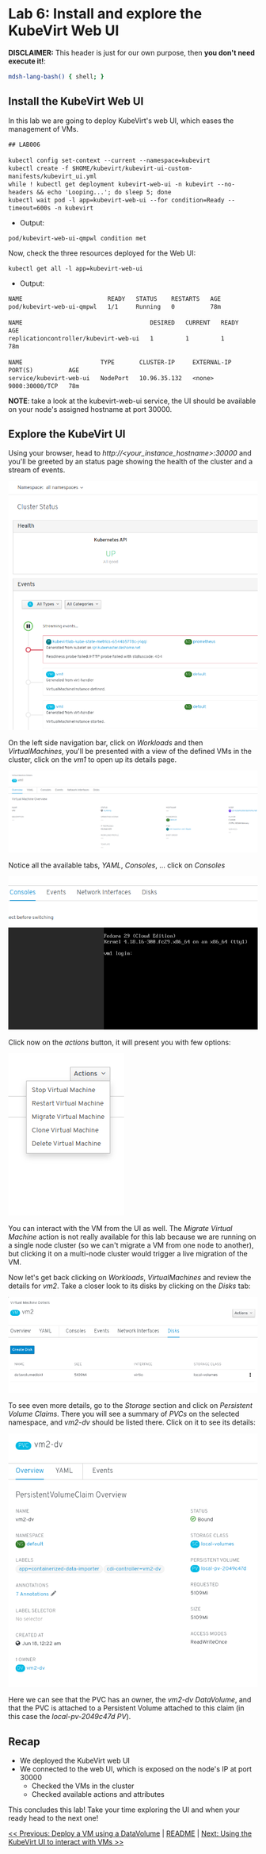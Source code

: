 # Lab 6: Install and explore the KubeVirt Web UI


**DISCLAIMER:** This header is just for our own purpose, then **you don't need execute it!**:

```bash @mdsh
mdsh-lang-bash() { shell; }
```

## Install the KubeVirt Web UI

In this lab we are going to deploy KubeVirt's web UI, which eases the management of VMs.

```shell
## LAB006

kubectl config set-context --current --namespace=kubevirt
kubectl create -f $HOME/kubevirt/kubevirt-ui-custom-manifests/kubevirt_ui.yml
while ! kubectl get deployment kubevirt-web-ui -n kubevirt --no-headers && echo 'Looping...'; do sleep 5; done
kubectl wait pod -l app=kubevirt-web-ui --for condition=Ready --timeout=600s -n kubevirt
```

- Output:
```
pod/kubevirt-web-ui-qmpwl condition met
```

Now, check the three resources deployed for the Web UI:

```shell
kubectl get all -l app=kubevirt-web-ui
```

- Output:
```
NAME                        READY   STATUS    RESTARTS   AGE
pod/kubevirt-web-ui-qmpwl   1/1     Running   0          78m

NAME                                    DESIRED   CURRENT   READY   AGE
replicationcontroller/kubevirt-web-ui   1         1         1       78m

NAME                      TYPE       CLUSTER-IP     EXTERNAL-IP   PORT(S)          AGE
service/kubevirt-web-ui   NodePort   10.96.35.132   <none>        9000:30000/TCP   78m
```

**NOTE**: take a look at the kubevirt-web-ui service, the UI should be available on your node's assigned hostname at port 30000.

## Explore the KubeVirt UI

Using your browser, head to *http://<your_instance_hostname>:30000* and you'll be greeted by an status page showing the health of the cluster and a stream of events.

![Cluster status page](images/kwebui-01.png)

On the left side navigation bar, click on *Workloads* and then *VirtualMachines*, you'll be presented with a view of the defined VMs in the cluster, click on the *vm1* to open up its details page.

![VM1 details](images/kwebui-02.png)

Notice all the available tabs, *YAML*, *Consoles*, ... click on *Consoles*

![VM1 VNC Console](images/kwebui-03.png)

Click now on the *actions* button, it will present you with few options:

![VM actions](images/kwebui-04.png)

You can interact with the VM from the UI as well. The *Migrate Virtual Machine* action is not really available for this lab because we are running on a single node cluster (so we can't migrate a VM from one node to another), but clicking it on a multi-node cluster would trigger a live migration of the VM.

Now let's get back clicking on *Workloads*, *VirtualMachines* and review the details for *vm2*. Take a closer look to its disks by clicking on the *Disks* tab:

![VM2 storage details](images/kwebui-05.png)

To see even more details, go to the *Storage* section and click on *Persistent Volume Claims*. There you will see a summary of *PVCs* on the selected namespace, and *vm2-dv* should be listed there. Click on it to see its details:

![vm2-dv details](images/kwebui-06.png)

Here we can see that the PVC has an owner, the *vm2-dv* *DataVolume*, and that the PVC is attached to a Persistent Volume attached to this claim (in this case the *local-pv-2049c47d* *PV*).

## Recap

* We deployed the KubeVirt web UI
* We connected to the web UI, which is exposed on the node's IP at port 30000
  * Checked the VMs in the cluster
  * Checked available actions and attributes

This concludes this lab! Take your time exploring the UI and when your ready head to the next one!

[<< Previous: Deploy a VM using a DataVolume](../lab5/lab5.md) | [README](../../README.md) | [Next: Using the KubeVirt UI to interact with VMs >>](../lab7/lab7.md)
